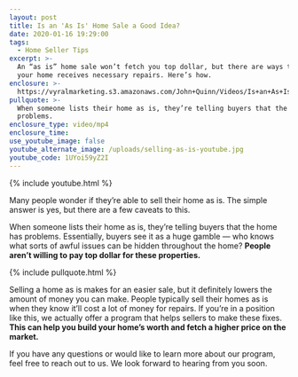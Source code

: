 ```yaml
---
layout: post
title: Is an 'As Is' Home Sale a Good Idea?
date: 2020-01-16 19:29:00
tags:
  - Home Seller Tips
excerpt: >-
  An “as is” home sale won’t fetch you top dollar, but there are ways to ensure
  your home receives necessary repairs. Here’s how.
enclosure: >-
  https://vyralmarketing.s3.amazonaws.com/John+Quinn/Videos/Is+an+As+Is+Home+Sale+a+Good+Idea_.mp4
pullquote: >-
  When someone lists their home as is, they’re telling buyers that the home has
  problems.
enclosure_type: video/mp4
enclosure_time:
use_youtube_image: false
youtube_alternate_image: /uploads/selling-as-is-youtube.jpg
youtube_code: 1UYoi59yZ2I
---
```


{% include youtube.html %}

Many people wonder if they’re able to sell their home as is. The simple answer is yes, but there are a few caveats to this.&nbsp;

When someone lists their home as is, they’re telling buyers that the home has problems. Essentially, buyers see it as a huge gamble — who knows what sorts of awful issues can be hidden throughout the home? **People aren’t willing to pay top dollar for these properties.**

{% include pullquote.html %}

Selling a home as is makes for an easier sale, but it definitely lowers the amount of money you can make. People typically sell their homes as is when they know it’ll cost a lot of money for repairs. If you’re in a position like this, we actually offer a program that helps sellers to make these fixes. **This can help you build your home’s worth and fetch a higher price on the market.**

If you have any questions or would like to learn more about our program, feel free to reach out to us. We look forward to hearing from you soon.